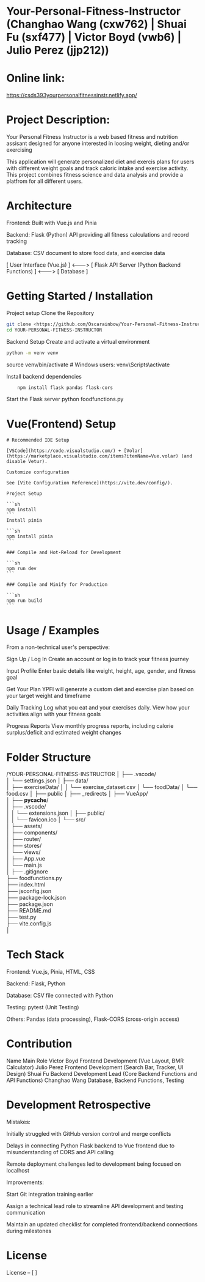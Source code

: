 # Your-Personal-Fitness-Instructor (Changhao Wang (cxw762) | Shuai Fu (sxf477) | Victor Boyd (vwb6) | Julio Perez (jjp212))
# Online link: 
https://csds393yourpersonalfitnessinstr.netlify.app/

# Project Description:
Your Personal Fitness Instructor is a web based fitness and nutrition assisant designed for anyone interested in loosing weight, dieting and/or exercising 

This application will generate personalized diet and exercis plans for users with different weight goals and track  caloric intake and exercise activity. This project combines fitness science and data analysis and provide a platfrom for all different users. 

# Architecture
Frontend: Built with Vue.js and Pinia 

Backend: Flask (Python) API providing all fitness calculations and record tracking

Database: CSV document to store food data, and exercise data

[ User Interface (Vue.js) ] <---> [ Flask API Server (Python Backend Functions) ] <---> [ Database ]

# Getting Started / Installation
Project setup
Clone the Repository
```sh
git clone <https://github.com/Oscarainbow/Your-Personal-Fitness-Instructor/branches>
cd YOUR-PERSONAL-FITNESS-INSTRUCTOR
```

Backend Setup
Create and activate a virtual environment

```sh
python -m venv venv
```
source venv/bin/activate        # Windows users: venv\Scripts\activate

Install backend dependencies

```sh
    npm install flask pandas flask-cors
```

Start the Flask server
python foodfunctions.py


# Vue(Frontend) Setup
    # Recommended IDE Setup

    [VSCode](https://code.visualstudio.com/) + [Volar](https://marketplace.visualstudio.com/items?itemName=Vue.volar) (and disable Vetur).

    Customize configuration

    See [Vite Configuration Reference](https://vite.dev/config/).

    Project Setup

    ```sh
    npm install
    ```
    Install pinia

    ```sh
    npm install pinia
    ```

    ### Compile and Hot-Reload for Development

    ```sh
    npm run dev
    ```

    ### Compile and Minify for Production

    ```sh
    npm run build
    ```

# Usage / Examples
From a non-technical user's perspective:

Sign Up / Log In
Create an account or log in to track your fitness journey

Input Profile
Enter basic details like weight, height, age, gender, and fitness goal

Get Your Plan
YPFI will generate a custom diet and exercise plan based on your target weight and timeframe

Daily Tracking
Log what you eat and your exercises daily. View how your activities align with your fitness goals

Progress Reports
View monthly progress reports, including calorie surplus/deficit and estimated weight changes

# Folder Structure
/YOUR-PERSONAL-FITNESS-INSTRUCTOR
│
├── .vscode/              
│   └── settings.json
│
├── data/                   
│   ├── exerciseData/
│   │   └── exercise_dataset.csv
│   └── foodData/
│       └── food.csv
│
├── public
│   ├── _redirects
│
├── VueApp/                 
│   ├── __pycache__/        
│   ├── .vscode/            
│   │   └── extensions.json
│   ├── public/             
│   │   └── favicon.ico
│   └── src/                
│       ├── assets/         
│       ├── components/    
│       ├── router/         
│       ├── stores/         
│       └── views/         
│       ├── App.vue         
│       └── main.js         
│
├── .gitignore              
├── foodfunctions.py        
├── index.html              
├── jsconfig.json          
├── package-lock.json       
├── package.json            
├── README.md               
├── test.py                 
├── vite.config.js          
│

# Tech Stack 
Frontend: Vue.js, Pinia, HTML, CSS

Backend: Flask, Python

Database: CSV file connected with Python

Testing: pytest (Unit Testing)

Others: Pandas (data processing), Flask-CORS (cross-origin access)

# Contribution
Name	        Main Role
Victor Boyd	    Frontend Development (Vue Layout, BMR Calculator)
Julio Perez	    Frontend Development (Search Bar, Tracker, UI Design)
Shuai Fu	    Backend Development Lead (Core Backend Functions and API Functions)
Changhao Wang	Database, Backend Functions, Testing 

# Development Retrospective
Mistakes:

Initially struggled with GitHub version control and merge conflicts

Delays in connecting Python Flask backend to Vue frontend due to misunderstanding of CORS and API calling

Remote deployment challenges led to development being focused on localhost

Improvements:

Start Git integration training earlier

Assign a technical lead role to streamline API development and testing communication

Maintain an updated checklist for completed frontend/backend connections during milestones

# License
License – [ ]